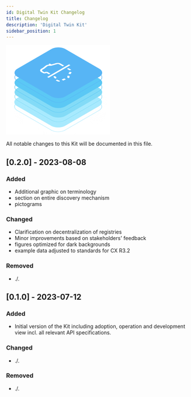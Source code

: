 ```yaml
---
id: Digital Twin Kit Changelog
title: Changelog
description: 'Digital Twin Kit'
sidebar_position: 1
---
```


![DT Kit Pictotogram](assets/img/DTKIT_pictogram_blue.png)

All notable changes to this Kit will be documented in this file.

## [0.2.0] - 2023-08-08

### Added

- Additional graphic on terminology
- section on entire discovery mechanism
- pictograms

### Changed

- Clarification on decentralization of registries
- Minor improvements based on stakeholders' feedback
- figures optimized for dark backgrounds
- example data adjusted to standards for CX R3.2

### Removed

- ./.


## [0.1.0] - 2023-07-12

### Added

- Initial version of the Kit including adoption, operation and development view incl. all relevant API specifications.

### Changed

- ./.

### Removed

- ./.
